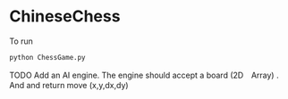 ChineseChess
============
To run

    python ChessGame.py
    
    
TODO  Add an AI engine.
      The engine should accept a board (2D　Array) . And and return move (x,y,dx,dy)
